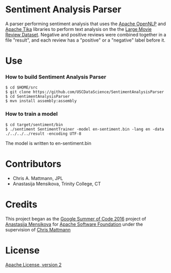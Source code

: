 # Sentiment Analysis Parser
A parser performing sentiment analysis that uses the [Apache OpenNLP](https://opennlp.apache.org/) and [Apache Tika](https://tika.apache.org/) libraries to perform text analysis on the the [Large Movie Review Dataset](http://ai.stanford.edu/~amaas/data/sentiment/). Negative and positive reviews were combined together in a file "result", and each review has a "positive" or a "negative" label before it.


# Use
### How to build Sentiment Analysis Parser

```shell
$ cd $HOME/src
$ git clone https://github.com/USCDataScience/SentimentAnalysisParser
$ cd SentimentAnalysisParser
$ mvn install assembly:assembly
```
### How to train a model

```shell
$ cd target/sentiment/bin
$ ./sentiment SentimentTrainer -model en-sentiment.bin -lang en -data ./../../../result -encoding UTF-8
```

The model is written to en-sentiment.bin


# Contributors
* Chris A. Mattmann, JPL
* Anastasija Mensikova, Trinity College, CT


# Credits
This project began as the [Google Summer of Code 2016](https://summerofcode.withgoogle.com/projects/#6472482521350144) project of [Anastasija Mensikova](https://github.com/amensiko) for [Apache Software Foundation](http://www.apache.org/) under the supervision of [Chris Mattmann](https://github.com/chrismattmann)


# License 
[Apache License, version 2](http://www.apache.org/licenses/LICENSE-2.0)